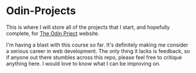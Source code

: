 # Odin-Projects
This is where I will store all of the projects that I start, and hopefully complete, for [The Odin Prject](http://www.theodinproject.com/home) website.

I'm having a blast with this course so far. It's definitely making me consider a serious career in web development. The only thing it lacks is feedback, so if anyone out there stumbles across this repo, please feel free to critique anything here. I would love to know what I can be improving on.
